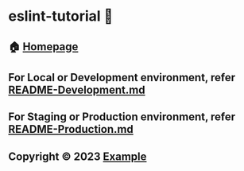 # eslint-tutorial 👋

## 🏠 [Homepage](https://www.example.com)

## For Local or Development environment, refer [README-Development.md](./README-Development.md)

## For Staging or Production environment, refer [README-Production.md](./README-Production.md)

## Copyright © 2023 [Example](https://www.example.com)
